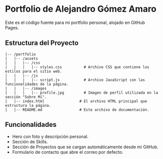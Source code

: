 # Portfolio de Alejandro Gómez Amaro

Este es el código fuente para mi portfolio personal, alojado en GitHub Pages.

## Estructura del Proyecto

```
|-- /portfolio
|   |-- /assets
|   |   |-- /css
|   |   |   |-- styles.css          # Archivo CSS que contiene los estilos para el sitio web.
|   |   |-- /js
|   |   |   |-- script.js           # Archivo JavaScript con las funcionalidades de la página.
|   |   |-- /images
|   |   |   |-- profile.jpg         # Imagen de perfil utilizada en la sección "Sobre Mí".
|   |-- index.html                # El archivo HTML principal que estructura la página.
|   |-- README.md                 # Este archivo de documentación.
```
## Funcionalidades

- Hero con foto y descripción personal.
- Sección de Skills.
- Sección de Proyectos que se cargan automáticamente desde mi GitHub.
- Formulario de contacto que abre el correo por defecto.
